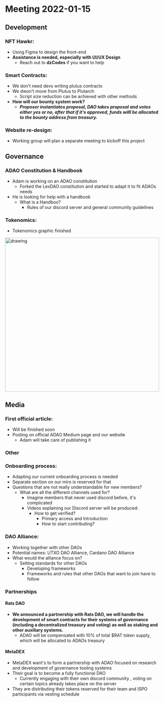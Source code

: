# Meeting 2022-01-15


## Development

### NFT Hawkr:
* Using Figma to design the front-end
* **Assistance is needed, especially with UI/UX Design**
  * Reach out to **dzCodes** if you want to help

### Smart Contracts:
* We don't need devs writing plutus contracts
* We dwon't move from Plutus to Plutarch
  * Script size reduction can be achieved with other methods
* **How will our bounty system work?**
  * **_Proposer instantiates proposal, DAO takes proposal and votes either yes or no, after that if it's approved, funds willl be allocated to the bounty address from treasury._**
	
### Website re-design:
* Working group will plan a separate meeting to kickoff this project  

## Governance

### ADAO Constitution & Handbook
* Adam is working on an ADAO constitution
  * Forked the LexDAO constitution and started to adapt it to fit ADAOs needs
* He is looking for help with a handbook
  * What is a Handboo?
    * Rules of our discord server and general community guidelines
### Tokenomics:
*  Tokenomics graphic finished
<img src="https://user-images.githubusercontent.com/61423239/149675448-eb9dd98f-d714-44e5-bce3-794f250105b2.png" alt="drawing" width="500"/>

## Media

### First official article:
* Will be finished soon
* Posting on official ADAO Medium page and our website
  * Adam will take care of publishing it
			
### Other

### Onboarding process:
* Adapting our current onboarding process is needed
* Separate section on our miro is reserved for that
* Questions that are not really understandable for new members?
  * What are all the different channels used for?
	  * Imagine members that never used discord before, it's complicated
	* Videos explaining our Discord server will be produced:
	  * How to get verified?
		* Primary access and Introduction
		* How to start contributing?
		
### DAO Alliance:
* Working together with other DAOs
* Potential names: UTXO DAO Alliance, Cardano DAO Alliance
* What would the alliance focus on?
  * Setting standards for other DAOs
	* Developing frameworks
	* Frameworks and rules that other DAOs that want to join have to follow
		
### Partnerships

#### Rats DAO
* **We announced a partnership with Rats DAO, we will handle the development of smart contracts for their systems of governance (including a decentralized treasury and voting) as well as staking and other auxiliary systems.**
  * ADAO will be compensated with 10% of total $RAT token supply, which will be allocated to ADAOs treasury 
#### MetaDEX
* MetaDEX want's to form a partnership with ADAO focused on research and development of governance tooling systems
* Their goal is to become a fully functional DAO
  * Currently engaging with their own discord community , voting on certain topics already takes place on the server
* They are distributing their tokens reserved for their team and ISPO participants via vesting schedule
